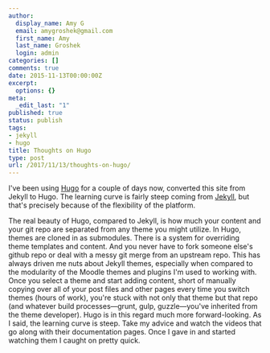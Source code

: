 ```yaml
---
author:
  display_name: Amy G
  email: amygroshek@gmail.com
  first_name: Amy
  last_name: Groshek
  login: admin
categories: []
comments: true
date: 2015-11-13T00:00:00Z
excerpt:
  options: {}
meta:
  _edit_last: "1"
published: true
status: publish
tags:
- jekyll
- hugo
title: Thoughts on Hugo
type: post
url: /2017/11/13/thoughts-on-hugo/
---
```


I've been using [Hugo](https://gohugo.io/) for a couple of days now, converted this site from Jekyll to Hugo. The learning curve is fairly steep coming from [Jekyll](https://jekyllrb.com/), but that's precisely because of the flexibility of the platform.

The real beauty of Hugo, compared to Jekyll, is how much your content and your git repo are separated from any theme you might utilize. In Hugo, themes are cloned in as submodules. There is a system for overriding theme templates and content. And you never have to fork someone else's github repo or deal with a messy git merge from an upstream repo. This has always driven me nuts about Jekyll themes, especially when compared to the modularity of the Moodle themes and plugins I'm used to working with. Once you select a theme and start adding content, short of manually copying over all of your post files and other pages every time you switch themes (hours of work), you're stuck with not only that theme but that repo (and whatever build processes&mdash;grunt, gulp, guzzle&mdash;you've inherited from the theme developer). Hugo is in this regard much more forward-looking. As I said, the learning curve is steep. Take my advice and watch the videos that go along with their documentation pages. Once I gave in and started watching them I caught on pretty quick.
